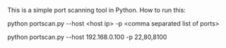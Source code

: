 This is a simple port scanning tool in Python.
How to run this:

python portscan.py --host \<host ip\> -p \<comma separated list of ports\>

python portscan.py --host 192.168.0.100 -p 22,80,8100
